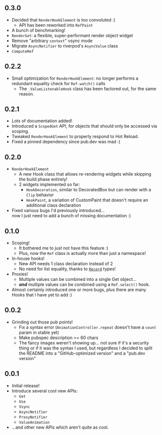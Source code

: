 ## 0.3.0
- Decided that `RenderHookElement` is too convoluted :)
  - API has been reworked into `RefPaint`
- A bunch of benchmarking!
- `RenderGet`: a flexible, super-performant render object widget
- Remove "arbitrary `context`" vsync mode
- Migrate `AsyncNotifier` to riverpod's `AsyncValue` class
- `ComputeRef`


## 0.2.2
- Small optimization for `RenderHookElement`: no longer performs a redundant
  equality check for `Ref.watch()` calls
  - The `_ValueListenableHook` class has been factored out, for the same reason.


## 0.2.1
- Lots of documentation added!
- Introduced a `ScopedGet` API, for objects that should only be accessed via scoping.
- Tweaked `RenderHookElement` to properly respond to Hot Reload.
- Fixed a pinned dependency since pub.dev was mad :(


## 0.2.0
- `RenderHookElement`
  - A new Hook class that allows re-rendering widgets while skipping the build phase entirely!
  - 2 widgets implemented so far:
    - `HookDecoration`, similar to DecoratedBox but can render with a `Clip` behavior
    - `HookPaint`, a variation of CustomPaint that doesn't require an additional class declaration
- Fixed various bugs I'd previously introduced…\
  now I just need to add a bunch of missing documentation :)


## 0.1.0
- Scoping!
  - It bothered me to just not have this feature :)
  - Plus, now the `Ref` class is actually more than just a namespace!
- In-house hooks!
  - New API needs 1 class declaration instead of 2
  - No need for list equality, thanks to [`Record`](https://dart.dev/language/records) types!
- Proxies!
  - Multiple values can be combined into a single Get object…
  - ***and*** multiple values can be combined using a `Ref.select()` hook.
- Almost certainly introduced one or more bugs, plus there are many Hooks that I have yet to add :)


## 0.0.2
- Grinding out those pub points!
  - Fix a syntax error (`AnimationController.repeat` doesn't have a `count` param in stable yet)
  - Make pubspec description >= 60 chars
  - The fancy images weren't showing up… not sure if it's a security thing
    or if it was the syntax I used, but regardless I decided to split the README into
    a "GitHub-optimized version" and a "pub.dev version"
    

## 0.0.1

- Initial release!
- Introduce several cool new APIs:
  - `Get`
  - `Use`
  - `Vsync`
  - `AsyncNotifier`
  - `ProxyNotifier`
  - `ValueAnimation`
- …and other new APIs which aren't quite as cool.